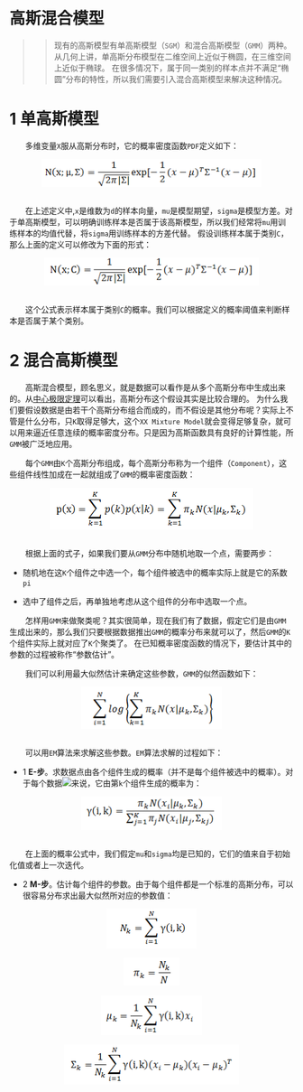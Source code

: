 # 高斯混合模型

>> 现有的高斯模型有单高斯模型（`SGM`）和混合高斯模型（`GMM`）两种。从几何上讲，单高斯分布模型在二维空间上近似于椭圆，在三维空间上近似于椭球。
在很多情况下，属于同一类别的样本点并不满足“椭圆”分布的特性，所以我们需要引入混合高斯模型来解决这种情况。

# 1 单高斯模型

&emsp;&emsp;多维变量`X`服从高斯分布时，它的概率密度函数`PDF`定义如下：

<div  align="center"><img src="imgs/1.1.png" width = "390" height = "50" alt="1.1" align="center" /></div><br />

&emsp;&emsp;在上述定义中,`x`是维数为`d`的样本向量，`mu`是模型期望，`sigma`是模型方差。对于单高斯模型，可以明确训练样本是否属于该高斯模型，所以我们经常将`mu`用训练样本的均值代替，将`sigma`用训练样本的方差代替。
假设训练样本属于类别`C`，那么上面的定义可以修改为下面的形式：

<div  align="center"><img src="imgs/1.2.png" width = "380" height = "50" alt="1.2" align="center" /></div><br />

&emsp;&emsp;这个公式表示样本属于类别`C`的概率。我们可以根据定义的概率阈值来判断样本是否属于某个类别。

# 2 混合高斯模型

&emsp;&emsp;高斯混合模型，顾名思义，就是数据可以看作是从多个高斯分布中生成出来的。从[中心极限定理](https://en.wikipedia.org/wiki/Central_limit_theorem)可以看出，高斯分布这个假设其实是比较合理的。
为什么我们要假设数据是由若干个高斯分布组合而成的，而不假设是其他分布呢？实际上不管是什么分布，只`K`取得足够大，这个`XX Mixture Model`就会变得足够复杂，就可以用来逼近任意连续的概率密度分布。只是因为高斯函数具有良好的计算性能，所`GMM`被广泛地应用。

&emsp;&emsp;每个`GMM`由`K`个高斯分布组成，每个高斯分布称为一个组件（`Component`），这些组件线性加成在一起就组成了`GMM`的概率密度函数：

<div  align="center"><img src="imgs/1.3.png" width = "360" height = "75" alt="1.3" align="center" /></div><br />

&emsp;&emsp;根据上面的式子，如果我们要从`GMM`分布中随机地取一个点，需要两步：

- 随机地在这`K`个组件之中选一个，每个组件被选中的概率实际上就是它的系数`pi`

- 选中了组件之后，再单独地考虑从这个组件的分布中选取一个点。

&emsp;&emsp;怎样用`GMM`来做聚类呢？其实很简单，现在我们有了数据，假定它们是由`GMM`生成出来的，那么我们只要根据数据推出`GMM`的概率分布来就可以了，然后`GMM`的`K`个组件实际上就对应了`K`个聚类了。
在已知概率密度函数的情况下，要估计其中的参数的过程被称作“参数估计”。

&emsp;&emsp;我们可以利用最大似然估计来确定这些参数，`GMM`的似然函数如下：

<div  align="center"><img src="imgs/1.4.png" width = "250" height = "75" alt="1.4" align="center" /></div><br />

&emsp;&emsp;可以用`EM`算法来求解这些参数。`EM`算法求解的过程如下：

- 1 **E-步**。求数据点由各个组件生成的概率（并不是每个组件被选中的概率）。对于每个数据<img src="http://www.forkosh.com/mathtex.cgi?{x}_{i}">来说，它由第`k`个组件生成的概率为：

<div  align="center"><img src="imgs/1.5.png" width = "250" height = "60" alt="1.5" align="center" /></div><br />

&emsp;&emsp;在上面的概率公式中，我们假定`mu`和`sigma`均是已知的，它们的值来自于初始化值或者上一次迭代。

- 2 **M-步**。估计每个组件的参数。由于每个组件都是一个标准的高斯分布，可以很容易分布求出最大似然所对应的参数值：

<div  align="center"><img src="imgs/1.6.png" width = "160" height = "70" alt="1.6" align="center" /></div><br />

<div  align="center"><img src="imgs/1.7.png" width = "100" height = "50" alt="1.7" align="center" /></div><br />

<div  align="center"><img src="imgs/1.8.png" width = "180" height = "70" alt="1.8" align="center" /></div><br />

<div  align="center"><img src="imgs/1.9.png" width = "310" height = "70" alt="1.9" align="center" /></div><br />


